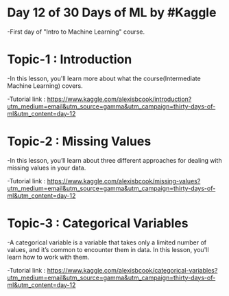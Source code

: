 # Day 12 of 30 Days of ML by #Kaggle

-First day of "Intro to Machine Learning" course.

# Topic-1 : Introduction

-In this lesson, you'll learn more about what the course(Intermediate Machine Learning) covers.

-Tutorial link : https://www.kaggle.com/alexisbcook/introduction?utm_medium=email&utm_source=gamma&utm_campaign=thirty-days-of-ml&utm_content=day-12

# Topic-2 : Missing Values

-In this lesson, you’ll learn about three different approaches for dealing with missing values in your data. 

-Tutorial link : https://www.kaggle.com/alexisbcook/missing-values?utm_medium=email&utm_source=gamma&utm_campaign=thirty-days-of-ml&utm_content=day-12

# Topic-3 : Categorical Variables

-A categorical variable is a variable that takes only a limited number of values, and it’s common to encounter them in data. In this lesson, you'll learn how to work with them.

-Tutorial link : https://www.kaggle.com/alexisbcook/categorical-variables?utm_medium=email&utm_source=gamma&utm_campaign=thirty-days-of-ml&utm_content=day-12
